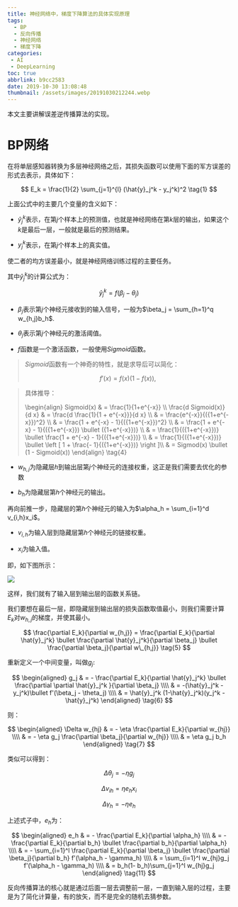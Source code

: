 ```yaml
---
title: 神经网络中，梯度下降算法的具体实现原理
tags:
  - BP
  - 反向传播
  - 神经网络
  - 梯度下降
categories:
 - AI
 - DeepLearning
toc: true
abbrlink: b9cc2583
date: 2019-10-30 13:08:48
thumbnail: /assets/images/20191030212244.webp
---
```


本文主要讲解误差逆传播算法的实现。

# BP网络

在将单层感知器转换为多层神经网络之后，其损失函数可以使用下面的军方误差的形式去表示，具体如下：

$$
E_k = \frac{1}{2} \sum_{j=1}^{l} (\hat{y}_j^k - y_j^k)^2
\tag{1}
$$

<!-- more -->

上面公式中的主要几个变量的含义如下：

* $\hat{y}_j^k$表示，在第$j$个样本上的预测值，也就是神经网络在第$k$层的输出，如果这个$k$是最后一层，一般就是最后的预测结果。

* $y_j^k$表示，在第$j$个样本上的真实值。

使二者的均方误差最小，就是神经网络训练过程的主要任务。

其中$\hat{y}_j^k$的计算公式为：

$$
\hat{y}_j^k = f(\beta_j - \theta_j)
\tag{2}
$$

* $\beta_j$表示第$j$个神经元接收到的输入信号，一般为$\beta_j = \sum_{h=1}^q w_{h,j}b_h$.

* $\theta_j$表示第$j$个神经元的激活阈值。

* $f$函数是一个激活函数，一般使用$Sigmoid$函数。

> $Sigmoid$函数有一个神奇的特性，就是求导后可以简化：
> 
> $$
> f'(x) = f(x)(1-f(x)),
> \tag{3}
> $$

>  具体推导：
> 
> <raw>
> \begin{align}
> Sigmoid(x) & = \frac{1}{1+e^{-x}} \\
> \frac{d Sigmoid(x)}{d x} & = \frac{d \frac{1}{1 + e^{-x}}}{d x} \\
> & = \frac{e^{-x}}{({1+e^{-x}})^2} \\
> & = \frac{1 + e^{-x} - 1}{({1+e^{-x}})^2} \\
> & =  \frac{1 + e^{-x} - 1}{({1+e^{-x}}) \bullet ({1+e^{-x}})} \\
> & =  \frac{1}{({1+e^{-x}})} \bullet \frac{1 + e^{-x} - 1}{({1+e^{-x}})} \\
> & =  \frac{1}{({1+e^{-x}})} \bullet  \left [ 1 + \frac{- 1}{({1+e^{-x}})} \right ]\\
> & = Sigmod(x) \bullet (1 - Sigmoid(x))
>  \end{align}
>  \tag{4}
>  </raw>

* $w_{h,j}$为隐藏层$h$到输出层第$j$个神经元的连接权重，这正是我们需要去优化的参数

* $b_h$为隐藏层第$h$个神经元的输出。

再向前推一步，隐藏层的第$h$个神经元的输入为$\alpha_h = \sum_{i=1}^d v_{i,h}x_i$。

* $v_{i,h}$为输入层到隐藏层第$h$个神经元的链接权重。

* $x_i$为输入值。

即，如下图所示：  

![](https://imgs.borgor.cn/imgs/20191030135554.png)

这样，我们就有了输入层到输出层的函数关系链。

我们要想在最后一层，即隐藏层到输出层的损失函数取值最小，则我们需要计算$E_k$对$w_{h,j}$的梯度，并使其最小。

$$
\frac{\partial E_k}{\partial w_{h,j}} = \frac{\partial E_k}{\partial \hat{y}_j^k} \bullet \frac{\partial \hat{y}_j^k}{\partial \beta_j} \bullet \frac{\partial \beta_j}{\partial w\_{h,j}}
\tag{5}
$$

重新定义一个中间变量，叫做$g_j$:

$$
\begin{aligned}
g_j & = - \frac{\partial E_k}{\partial \hat{y}_j^k} \bullet \frac{\partial \partial \hat{y}_j^k }{\partial \beta_j} \\\\
& = -(\hat{y}_j^k - y_j^k)\bullet f'(\beta_j - \theta_j) \\\\
& = \hat{y}_j^k (1-\hat{y}_j^k)(y_j^k -\hat{y}_j^k)
\end{aligned}
\tag{6}
$$

则：

$$
\begin{aligned}
\Delta w_{hj} & = - \eta \frac{\partial E_k}{\partial w_{hj}} \\\\
& = - \eta g_j \frac{\partial \beta_j}{\partial w_{hj}} \\\\
& = \eta g_j b_h
\end{aligned}
\tag{7}
$$

类似可以得到：

$$
\Delta \theta_j = - \eta g_j 
\tag{8}
$$

$$
\Delta v_{ih} = \eta e_h x_i
\tag{9}
$$

$$
\Delta \gamma_h = - \eta e_h
\tag{10}
$$

上述式子中，$e_h$为：

$$
\begin{aligned}
e_h & =  - \frac{\partial E_k}{\partial \alpha_h} \\\\
& = - \frac{\partial E_k}{\partial b_h} \bullet \frac{\partial b_h}{\partial \alpha_h} \\\\
& = - \sum_{i=1}^l \frac{\partial E_k}{\partial \beta_j} \bullet \frac{\partial \beta_j}{\partial b_h} f'(\alpha_h - \gamma_h) \\\\
& = \sum_{i=1}^l w_{hj}g_j f'(\alpha_h - \gamma_h) \\\\
& = b_h(1- b_h)\sum_{j=1}^l w_{hj}g_j
\end{aligned}
\tag{11}
$$

反向传播算法的核心就是通过后面一层去调整前一层，一直到输入层的过程，主要是为了简化计算量，有的放矢，而不是完全的随机去猜参数。

